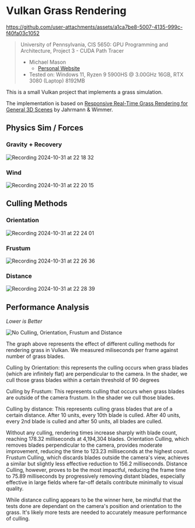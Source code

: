 Vulkan Grass Rendering
==================================

https://github.com/user-attachments/assets/a1ca7be8-5007-4135-999c-f40fa03c1052

> University of Pennsylvania, CIS 5650: GPU Programming and Architecture, Project 3 - CUDA Path Tracer
> * Michael Mason
>   + [Personal Website](https://www.michaelmason.xyz/)
> * Tested on: Windows 11, Ryzen 9 5900HS @ 3.00GHz 16GB, RTX 3080 (Laptop) 8192MB 

This is a small Vulkan project that implements a grass simulation. 

The implementation is based on [Responsive Real-Time Grass Rendering for General 3D Scenes](https://www.cg.tuwien.ac.at/research/publications/2017/JAHRMANN-2017-RRTG/JAHRMANN-2017-RRTG-draft.pdf) by Jahrmann & Wimmer.

## Physics Sim / Forces

### Gravity + Recovery

![Recording 2024-10-31 at 22 18 32](https://github.com/user-attachments/assets/96a571f0-5c65-4d2d-bc6f-f72b95c32ce9)

### Wind

![Recording 2024-10-31 at 22 20 15](https://github.com/user-attachments/assets/1cb92ce7-4e38-4c13-bf8f-5f9b2eff712d)

## Culling Methods

### Orientation

![Recording 2024-10-31 at 22 24 01](https://github.com/user-attachments/assets/2515cba0-8f11-4f7b-bb7b-0d3ad1076ec5)

### Frustum

![Recording 2024-10-31 at 22 26 36](https://github.com/user-attachments/assets/9fbfd865-eecf-4029-ad20-36e0261bd344)

### Distance

![Recording 2024-10-31 at 22 28 39](https://github.com/user-attachments/assets/7fd976c0-e2a6-47be-a788-72a9ee0b03fe)

## Performance Analysis

*Lower is Better*

![No Culling, Orientation, Frustum and Distance](https://github.com/user-attachments/assets/5de8f739-49cc-4c7d-829b-6b7c59614f9d)

The graph above represents the effect of different culling methods for rendering grass in Vulkan. We measured miliseconds per frame against number of grass blades. 

Culling by Orientation: this represents the culling occurs when grass blades (which are infinitely flat) are perpendicular to the camera. In the shader, we cull those grass blades within a certain threshold of 90 degrees

Culling by Frustum: This represents culling that occurs when grass blades are outside of the camera frustum. In the shader we cull those blades. 

Culling by distance: This represents culling grass blades that are of a certain distance. After 10 units, every 10th blade is culled. After 40 units, every 2nd blade is culled and after 50 units, all blades are culled. 

Without any culling, rendering times increase sharply with blade count, reaching 178.32 milliseconds at 4,194,304 blades. Orientation Culling, which removes blades perpendicular to the camera, provides moderate improvement, reducing the time to 123.23 milliseconds at the highest count. Frustum Culling, which discards blades outside the camera's view, achieves a similar but slightly less effective reduction to 156.2 milliseconds. Distance Culling, however, proves to be the most impactful, reducing the frame time to 75.89 milliseconds by progressively removing distant blades, especially effective in large fields where far-off details contribute minimally to visual quality.

While distance culling appears to be the winner here, be mindful that the tests done are dependant on the camera's position and orientation to the grass. It's likely more tests are needed to accurately measure performance of culling. 
